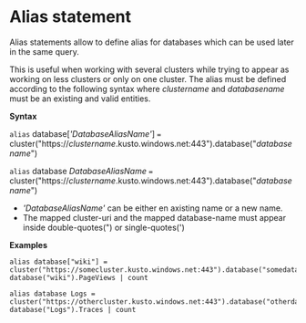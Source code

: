 # Alias statement

Alias statements allow to define alias for databases which can be used later in the same query.

This is useful when working with several clusters while trying to appear as working on less clusters or only on one cluster.
The alias must be defined according to the following syntax where *clustername* and *databasename* must be an existing and valid entities.

**Syntax**

`alias` database[*'DatabaseAliasName'*] `=` cluster("https://*clustername*.kusto.windows.net:443").database("*databasename*")

`alias` database *DatabaseAliasName* `=` cluster("https://*clustername*.kusto.windows.net:443").database("*databasename*")

* *'DatabaseAliasName'* can be either en axisting name or a new name.
* The mapped cluster-uri and the mapped database-name must appear inside double-quotes(") or single-quotes(')

**Examples**

<!-- csl -->
```
alias database["wiki"] = cluster("https://somecluster.kusto.windows.net:443").database("somedatabase");
database("wiki").PageViews | count 
```

<!-- csl -->
```
alias database Logs = cluster("https://othercluster.kusto.windows.net:443").database("otherdatabase");
database("Logs").Traces | count 
```